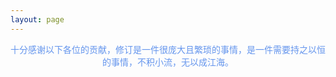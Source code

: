```yaml
---
layout: page
---
```


<center><font color = #6495ED>十分感谢以下各位的贡献，修订是一件很庞大且繁琐的事情，是一件需要持之以恒的事情，不积小流，无以成江海。</font></center>

<script setup>
import {
  VPTeamPage,
  VPTeamPageTitle,
  VPTeamMembers,
  VPTeamPageSection
} from 'vitepress/theme'
const coreMembers = [
    { avatar: 'https://files.timewind.fun/2022/12/tieba_logo.webp', name: '星露谷物语贴吧吧务团队' },


]
const partners = [
    { avatar: 'https://gss0.baidu.com/7Ls0a8Sm2Q5IlBGlnYG/sys/portrait/item/tb.1.3cdf3409.ju7E4DdWAkYrR9OGw0yngQ', name: '@起名十分困难' },
    { avatar: 'https://gss0.baidu.com/7Ls0a8Sm2Q5IlBGlnYG/sys/portrait/item/tb.1.c654bfea.PlSmYgXKtiS33wrvAPZiZg?t=1624580305', name: '@🐏🔯😈f' },
    { avatar: 'https://gss0.bdstatic.com/6LZ1dD3d1sgCo2Kml5_Y_D3/sys/portrait/item/tb.1.438312f4.WvHl9KPTz65e4F53Pdj63w?t=1480936054', name: '@Mars叔' },
    { avatar: 'https://gss0.bdstatic.com/6LZ1dD3d1sgCo2Kml5_Y_D3/sys/portrait/item/tb.1.4ff70d75.Xxt2eBF7m8WscTocNrm_Ag?t=1547438615', name: '@MZzz娘' },
    { avatar: 'https://gss0.bdstatic.com/6LZ1dD3d1sgCo2Kml5_Y_D3/sys/portrait/item/tb.1.c2c4a14e.Eo6opn2moUz_VOHxQQSfsA?t=1644423829', name: '@攻城狮Leo' },
    { avatar: 'https://gss0.bdstatic.com/6LZ1dD3d1sgCo2Kml5_Y_D3/sys/portrait/item/tb.1.4d107c87.bICMd6qrFZxbEaqd7h3jjA?t=1631856795', name: '@霸王' },
    { avatar: 'https://gss0.bdstatic.com/6LZ1dD3d1sgCo2Kml5_Y_D3/sys/portrait/item/tb.1.da70387.iA9twoePHxvGBwWSwnLe9Q?t=1406483614', name: '@炽天使瞬魂' },
    { avatar: 'https://gss0.bdstatic.com/6LZ1dD3d1sgCo2Kml5_Y_D3/sys/portrait/item/tb.1.7b7bf792.mCFB-rkK9FSqfRrmI32wGA?t=1448634115', name: '@瓜子要不啦' },
    { avatar: 'https://gss0.bdstatic.com/6LZ1dD3d1sgCo2Kml5_Y_D3/sys/portrait/item/tb.1.dbdff727.hcWVs2oT7GomLV04u_sPWw?t=1559932151', name: '@百浪多息' },
    { avatar: 'https://gss0.bdstatic.com/6LZ1dD3d1sgCo2Kml5_Y_D3/sys/portrait/item/tb.1.cefe9656.vNmUyip44vndz05_y3ihTg?t=1532323232', name: '@不会卖萌的喵呜' },
    { avatar: 'https://gss0.bdstatic.com/6LZ1dD3d1sgCo2Kml5_Y_D3/sys/portrait/item/tb.1.adba47af.1fYc9YAPBw97TbJTH_XQ0Q?t=1387088731', name: '@寿司迷糊皮卡丘' },
    { avatar: 'https://gss0.bdstatic.com/6LZ1dD3d1sgCo2Kml5_Y_D3/sys/portrait/item/tb.1.15328d7c.0oinTsehkOzmrwGYMLRXUw?t=1470200317', name: '@亚佩特之眼' },
    { avatar: 'https://gss0.bdstatic.com/6LZ1dD3d1sgCo2Kml5_Y_D3/sys/portrait/item/tb.1.f38eba5c.YVig2B0iPJrqGUKdtzy1sQ?t=1408081821', name: '@爱恨情愁都不休' },
    { avatar: 'https://gss0.bdstatic.com/6LZ1dD3d1sgCo2Kml5_Y_D3/sys/portrait/item/tb.1.7333c2e4.Kw6wHC-SjboFkj4WTFgzbw?t=1659092100', name: '@PEACHNOSE' },
    { avatar: 'https://gss0.bdstatic.com/6LZ1dD3d1sgCo2Kml5_Y_D3/sys/portrait/item/tb.1.f928362b.LibdYcLvLOUfvGeijLrpIA', name: '@夜末黎明' },
    { avatar: 'https://gss0.bdstatic.com/6LZ1dD3d1sgCo2Kml5_Y_D3/sys/portrait/item/tb.1.13e231d0.UWgLsbDwdGsN9KQI9mONwg', name: '@柜子里的芝士' },
    { avatar: 'https://gss0.bdstatic.com/6LZ1dD3d1sgCo2Kml5_Y_D3/sys/portrait/item/tb.1.2acde27.B2I9xtpkzo2oK84dgfTTDQ?t=1586355804', name: '蘑菇王' },
    { avatar: 'https://gss0.bdstatic.com/6LZ1dD3d1sgCo2Kml5_Y_D3/sys/portrait/item/tb.1.4bfd3f36.L7S_TNDqjkH6G-NCRWtybw?t=1656609936', name: '@卷起千堆雪11' },
    { avatar: 'https://gss0.bdstatic.com/6LZ1dD3d1sgCo2Kml5_Y_D3/sys/portrait/item/tb.1.23236029.rroQZygrIig4L4J6aafqqw?t=1639653819', name: '@SithLord2000' },
    { avatar: 'https://gss0.bdstatic.com/6LZ1dD3d1sgCo2Kml5_Y_D3/sys/portrait/item/tb.1.7b1cec34.Wo-w9jjhGM2ARYXs_5yT0g?t=1665826272', name: '@深海红炎' },
    { avatar: 'https://gss0.bdstatic.com/6LZ1dD3d1sgCo2Kml5_Y_D3/sys/portrait/item/tb.1.4d08cbdb.-mHyLGf12nOOKIyH7IKkJA?t=1645291621', name: '@Катюша' },
    { avatar: 'https://gss0.bdstatic.com/6LZ1dD3d1sgCo2Kml5_Y_D3/sys/portrait/item/tb.1.9a475018.sYUmpqZm4P1I9DwTTJqW5Q?t=1583290507', name: '@housegatty' },
    { avatar: 'https://gss0.bdstatic.com/6LZ1dD3d1sgCo2Kml5_Y_D3/sys/portrait/item/tb.1.4ec29051.2uPANq6ehvdSfy3y-e-6mg?t=1662497983', name: '@三千零五十' },
    { avatar: 'https://gss0.bdstatic.com/6LZ1dD3d1sgCo2Kml5_Y_D3/sys/portrait/item/tb.1.b292f92a.DDVx08okvvLx3_bIxHzIbA?t=1490585546', name: '@scua菌' },
    { avatar: 'https://gss0.bdstatic.com/6LZ1dD3d1sgCo2Kml5_Y_D3/sys/portrait/item/tb.1.cffbfaa4.3t9olXHKD5510qLcfnocYw?t=1597093603', name: '@Elonaplus' },
]


</script>
<VPTeamPage>
  <VPTeamPageTitle>
    <template #title>核心成员</template>
    <template #lead>来自星露谷物语贴吧吧务团队的各位</template>
  </VPTeamPageTitle>
  <VPTeamMembers size="medium" :members="coreMembers" />
  <VPTeamPageSection>
    <template #title>社区成员</template>
    <template #lead>贴吧吧友、各个群友等</template>
    <template #members>
      <VPTeamMembers size="small" :members="partners" />
    </template>
  </VPTeamPageSection>
</VPTeamPage>

